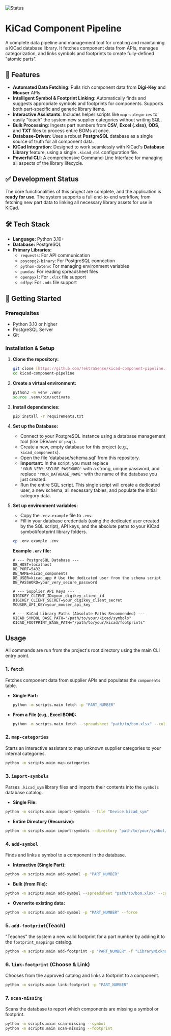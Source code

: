 ![Status](https://img.shields.io/badge/status-in_progress-yellow)

# KiCad Component Pipeline

A complete data pipeline and management tool for creating and maintaining a KiCad database library. It fetches component data from APIs, manages categorization, and links symbols and footprints to create fully-defined "atomic parts".

## 🌟 Features

-   **Automated Data Fetching**: Pulls rich component data from **Digi-Key** and **Mouser** APIs.
-   **Intelligent Symbol & Footprint Linking**: Automatically finds and suggests appropriate symbols and footprints for components. Supports both part-specific and generic library items.
-   **Interactive Assistants**: Includes helper scripts like `map-categories` to easily "teach" the system new supplier categories without writing SQL.
-   **Bulk Processing**: Ingests part numbers from **CSV**, **Excel (.xlsx)**, **ODS**, and **TXT** files to process entire BOMs at once.
-   **Database-Driven**: Uses a robust **PostgreSQL** database as a single source of truth for all component data.
-   **KiCad Integration**: Designed to work seamlessly with KiCad's **Database Library** feature, using a single `.kicad_dbl` configuration file.
-   **Powerful CLI**: A comprehensive Command-Line Interface for managing all aspects of the library lifecycle.

## ✅ Development Status

The core functionalities of this project are complete, and the application is **ready for use**. The system supports a full end-to-end workflow, from fetching new part data to linking all necessary library assets for use in KiCad.

## 🛠️ Tech Stack

-   **Language:** Python 3.10+
-   **Database:** PostgreSQL
-   **Primary Libraries:**
    -   `requests`: For API communication
    -   `psycopg2-binary`: For PostgreSQL connection
    -   `python-dotenv`: For managing environment variables
    -   `pandas`: For reading spreadsheet files
    -   `openpyxl`: For `.xlsx` file support
    -   `odfpy`: For `.ods` file support

## 🚀 Getting Started

### Prerequisites

-   Python 3.10 or higher
-   PostgreSQL Server
-   Git

### Installation & Setup

1.  **Clone the repository:**
    ```bash
    git clone [https://github.com/TektraSense/kicad-component-pipeline.git](https://github.com/TektraSense/kicad-component-pipeline.git)
    cd kicad-component-pipeline
    ```

2.  **Create a virtual environment:**
    ```bash
    python3 -m venv .venv
    source .venv/bin/activate
    ```

3.  **Install dependencies:**
    ```bash
    pip install -r requirements.txt
    ```

4.  **Set up the Database:**
    -   Connect to your PostgreSQL instance using a database management tool (like DBeaver or `psql`).
    -   Create a new, empty database for this project (e.g., `kicad_components`).
    -   Open the file 'database/schema.sql' from this repository.
    -   **Important:** In the script, you must replace `'YOUR_VERY_SECURE_PASSWORD'` with a strong, unique password, and replace `"YOUR_DATABASE_NAME"` with the name of the database you just created.
    -   Run the entire SQL script. This single script will create a dedicated user, a new schema, all necessary tables, and populate the initial category data.

5.  **Set up environment variables:**
    -   Copy the `.env.example` file to `.env`.
    -   Fill in your database credentials (using the dedicated user created by the SQL script), API keys, and the absolute paths to your KiCad symbol/footprint library folders.

    ```bash
    cp .env.example .env
    ```

    **Example `.env` file:**
    ```env
    # --- PostgreSQL Database ---
    DB_HOST=localhost
    DB_PORT=5432
    DB_NAME=kicad_components
    DB_USER=kicad_app # Use the dedicated user from the schema script
    DB_PASSWORD=your_very_secure_password

    # --- Supplier API Keys ---
    DIGIKEY_CLIENT_ID=your_digikey_client_id
    DIGIKEY_CLIENT_SECRET=your_digikey_client_secret
    MOUSER_API_KEY=your_mouser_api_key

    # --- KiCad Library Paths (Absolute Paths Recommended) ---
    KICAD_SYMBOL_BASE_PATH="/path/to/your/kicad/symbols"
    KICAD_FOOTPRINT_BASE_PATH="/path/to/your/kicad/footprints"
    ```

## Usage

All commands are run from the project's root directory using the main CLI entry point.

### 1. `fetch`

Fetches component data from supplier APIs and populates the `components` table.

-   **Single Part:**
    ```bash
    python -m scripts.main fetch -p "PART_NUMBER"
    ```
-   **From a File (e.g., Excel BOM):**
    ```bash
    python -m scripts.main fetch --spreadsheet "path/to/bom.xlsx" --column "Part Number"
    ```

### 2. `map-categories`

Starts an interactive assistant to map unknown supplier categories to your internal categories.
  ```bash
  python -m scripts.main map-categories
````

### 3. `import-symbols`

Parses `.kicad_sym` library files and imports their contents into the `symbols` database catalog.

  - **Single File:**

```bash
python -m scripts.main import-symbols --file "Device.kicad_sym"

```
  - **Entire Directory (Recursive):**

```bash
python -m scripts.main import-symbols --directory "path/to/your/symbol/libraries"
```

### 4\. `add-symbol`

Finds and links a symbol to a component in the database.

  - **Interactive (Single Part):**

```bash
python -m scripts.main add-symbol -p "PART_NUMBER"
```

  - **Bulk (from File):**

```bash
python -m scripts.main add-symbol --spreadsheet "path/to/bom.xlsx" --column "Part Number"
```

  - **Overwrite existing data:**

```bash
python -m scripts.main add-symbol -p "PART_NUMBER" --force
```

### 5. `add-footprint`(Teach)

"Teaches" the system a new valid footprint for a part number by adding it to the `footprint_mappings` catalog.

```bash
python -m scripts.main add-footprint -p "PART_NUMBER" -f "LibraryNickname:FootprintName"
```

### 6. `link-footprint` (Choose & Link)

Chooses from the approved catalog and links a footprint to a component.

```bash
python -m scripts.main link-footprint -p "PART_NUMBER"
```

### 7. `scan-missing`

Scans the database to report which components are missing a symbol or footprint.

```bash
python -m scripts.main scan-missing --symbol
python -m scripts.main scan-missing --footprint
```
